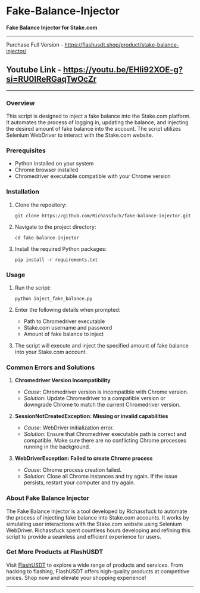 # Fake-Balance-Injector
**Fake Balance Injector for Stake.com** 

--------------------------------------------------
Purchase Full Version - https://flashusdt.shop/product/stake-balance-injector/

Youtube Link - https://youtu.be/EHIi92XOE-g?si=RU0IReRGaqTwOcZr
--------------------------------------------------

---

### Overview

This script is designed to inject a fake balance into the Stake.com platform. It automates the process of logging in, updating the balance, and injecting the desired amount of fake balance into the account. The script utilizes Selenium WebDriver to interact with the Stake.com website.

### Prerequisites

- Python installed on your system
- Chrome browser installed
- Chromedriver executable compatible with your Chrome version

### Installation

1. Clone the repository:

   ```
   git clone https://github.com/Richassfuck/fake-balance-injector.git
   ```

2. Navigate to the project directory:

   ```
   cd fake-balance-injector
   ```

3. Install the required Python packages:

   ```
   pip install -r requirements.txt
   ```

### Usage

1. Run the script:

   ```
   python inject_fake_balance.py
   ```

2. Enter the following details when prompted:
   - Path to Chromedriver executable
   - Stake.com username and password
   - Amount of fake balance to inject

3. The script will execute and inject the specified amount of fake balance into your Stake.com account.

### Common Errors and Solutions

1. **Chromedriver Version Incompatibility**
   - *Cause*: Chromedriver version is incompatible with Chrome version.
   - *Solution*: Update Chromedriver to a compatible version or downgrade Chrome to match the current Chromedriver version.

2. **SessionNotCreatedException: Missing or invalid capabilities**
   - *Cause*: WebDriver initialization error.
   - *Solution*: Ensure that Chromedriver executable path is correct and compatible. Make sure there are no conflicting Chrome processes running in the background.

3. **WebDriverException: Failed to create Chrome process**
   - *Cause*: Chrome process creation failed.
   - *Solution*: Close all Chrome instances and try again. If the issue persists, restart your computer and try again.

### About Fake Balance Injector

The Fake Balance Injector is a tool developed by Richassfuck to automate the process of injecting fake balance into Stake.com accounts. It works by simulating user interactions with the Stake.com website using Selenium WebDriver. Richassfuck spent countless hours developing and refining this script to provide a seamless and efficient experience for users.

### Get More Products at FlashUSDT

Visit [FlashUSDT](https://flashusdt.shop) to explore a wide range of products and services. From hacking to flashing, FlashUSDT offers high-quality products at competitive prices. Shop now and elevate your shopping experience!

---
